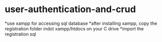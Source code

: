 # user-authentication-and-crud

*use xampp for accessing sql database
*after installing xampp, copy the registration folder indot xampp/htdocs on your C drive
*import the registration sql
